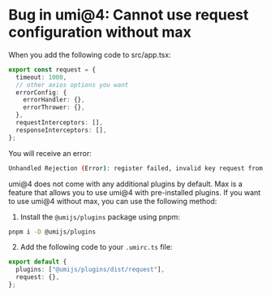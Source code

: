 # Bug in umi@4: Cannot use request configuration without max

When you add the following code to src/app.tsx:

```typescript
export const request = {
  timeout: 1000,
  // other axios options you want
  errorConfig: {
    errorHandler: {},
    errorThrower: {},
  },
  requestInterceptors: [],
  responseInterceptors: [],
};
```

You will receive an error:

```bash
Unhandled Rejection (Error): register failed, invalid key request from plugin
```

umi@4 does not come with any additional plugins by default. Max is a feature that allows you to use umi@4 with pre-installed plugins. If you want to use umi@4 without max, you can use the following method:

1. Install the `@umijs/plugins` package using pnpm:

```bash
pnpm i -D @umijs/plugins
```

2. Add the following code to your `.umirc.ts` file:

```typescript
export default {
  plugins: ["@umijs/plugins/dist/request"],
  request: {},
};
```
